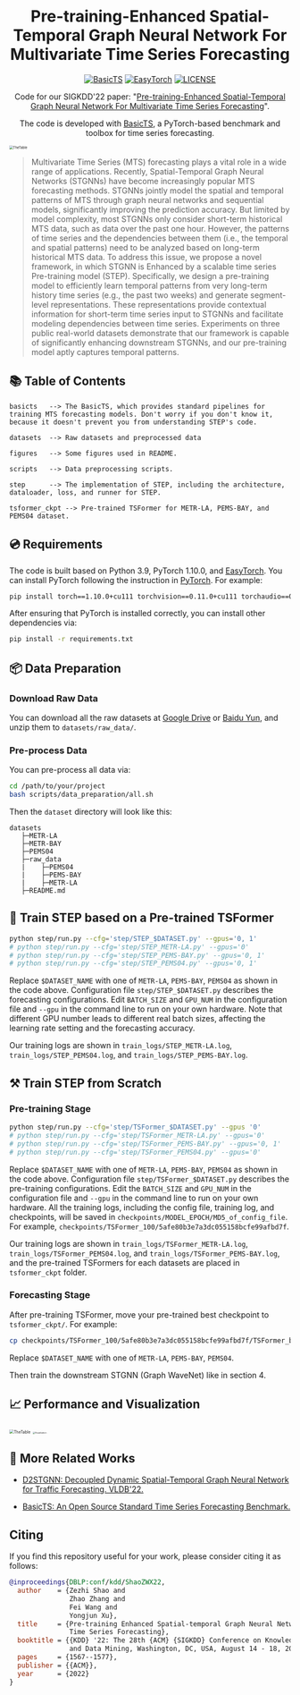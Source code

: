 # <div align="center"> Pre-training-Enhanced Spatial-Temporal Graph Neural Network For Multivariate Time Series Forecasting </div>

<div align="center">

[![BasicTS](https://img.shields.io/badge/Developing%20with-BasicTS-blue)](https://github.com/zezhishao/BasicTS)
[![EasyTorch](https://img.shields.io/badge/Developing%20with-EasyTorch-2077ff.svg)](https://github.com/cnstark/easytorch)
[![LICENSE](https://img.shields.io/github/license/zezhishao/BasicTS.svg)](https://github.com/zezhishao/BasicTS/blob/master/LICENSE)

Code for our SIGKDD'22 paper: "[Pre-training-Enhanced Spatial-Temporal Graph Neural Network For Multivariate Time Series Forecasting](https://arxiv.org/abs/2206.09113)".

The code is developed with [BasicTS](https://github.com/zezhishao/BasicTS), a PyTorch-based benchmark and toolbox for time series forecasting.

</div>


<img src="figure/STEP.png" alt="TheTable" style="zoom:42%;" />

> Multivariate Time Series (MTS) forecasting plays a vital role in a wide range of applications. Recently, Spatial-Temporal Graph Neural Networks (STGNNs) have become increasingly popular MTS forecasting methods. STGNNs jointly model the spatial and temporal patterns of MTS through graph neural networks and sequential models, significantly improving the prediction accuracy. But limited by model complexity, most STGNNs only consider short-term historical MTS data, such as data over the past one hour. However, the patterns of time series and the dependencies between them (i.e., the temporal and spatial patterns) need to be analyzed based on long-term historical MTS data. To address this issue, we propose a novel framework, in which STGNN is Enhanced by a scalable time series Pre-training model (STEP). Specifically, we design a pre-training model to efficiently learn temporal patterns from very long-term history time series (e.g., the past two weeks) and generate segment-level representations. These representations provide contextual information for short-term time series input to STGNNs and facilitate modeling dependencies between time series. Experiments on three public real-world datasets demonstrate that our framework is capable of significantly enhancing downstream STGNNs, and our pre-training model aptly captures temporal patterns.

## 📚 Table of Contents

```text
basicts   --> The BasicTS, which provides standard pipelines for training MTS forecasting models. Don't worry if you don't know it, because it doesn't prevent you from understanding STEP's code.

datasets  --> Raw datasets and preprocessed data

figures   --> Some figures used in README.

scripts   --> Data preprocessing scripts.

step      --> The implementation of STEP, including the architecture, dataloader, loss, and runner for STEP.

tsformer_ckpt --> Pre-trained TSFormer for METR-LA, PEMS-BAY, and PEMS04 dataset.
```

## 💿 Requirements

The code is built based on Python 3.9, PyTorch 1.10.0, and [EasyTorch](https://github.com/cnstark/easytorch).
You can install PyTorch following the instruction in [PyTorch](https://pytorch.org/get-started/locally/). For example:

```bash
pip install torch==1.10.0+cu111 torchvision==0.11.0+cu111 torchaudio==0.10.0 -f https://download.pytorch.org/whl/torch_stable.html
```

After ensuring that PyTorch is installed correctly, you can install other dependencies via:

```bash
pip install -r requirements.txt
```

## 📦 Data Preparation

### **Download Raw Data**

You can download all the raw datasets at [Google Drive](https://drive.google.com/file/d/1PY7IZ3SchpyXfNIXs71A2GEV29W5QCv2/view?usp=sharing) or [Baidu Yun](https://pan.baidu.com/s/1CXLxeHxHIMWLy3IKGFUq8g?pwd=blf8), and unzip them to `datasets/raw_data/`.

### **Pre-process Data**

You can pre-process all data via:

```bash
cd /path/to/your/project
bash scripts/data_preparation/all.sh
```

Then the `dataset` directory will look like this:

```text
datasets
   ├─METR-LA
   ├─METR-BAY
   ├─PEMS04
   ├─raw_data
   |    ├─PEMS04
   |    ├─PEMS-BAY
   |    ├─METR-LA
   ├─README.md
```

## 🎯 Train STEP based on a Pre-trained TSFormer

```bash
python step/run.py --cfg='step/STEP_$DATASET.py' --gpus='0, 1'
# python step/run.py --cfg='step/STEP_METR-LA.py' --gpus='0'
# python step/run.py --cfg='step/STEP_PEMS-BAY.py' --gpus='0, 1'
# python step/run.py --cfg='step/STEP_PEMS04.py' --gpus='0, 1'
```

Replace `$DATASET_NAME` with one of `METR-LA`, `PEMS-BAY`, `PEMS04` as shown in the code above. 
Configuration file `step/STEP_$DATASET.py` describes the forecasting configurations.
Edit `BATCH_SIZE` and `GPU_NUM` in the configuration file and `--gpu` in the command line to run on your own hardware.
Note that different GPU number leads to different real batch sizes, affecting the learning rate setting and the forecasting accuracy.

Our training logs are shown in `train_logs/STEP_METR-LA.log`, `train_logs/STEP_PEMS04.log`, and `train_logs/STEP_PEMS-BAY.log`.

## ⚒ Train STEP from Scratch

### **Pre-training Stage**

```bash
python step/run.py --cfg='step/TSFormer_$DATASET.py' --gpus '0'
# python step/run.py --cfg='step/TSFormer_METR-LA.py' --gpus='0'
# python step/run.py --cfg='step/TSFormer_PEMS-BAY.py' --gpus='0, 1'
# python step/run.py --cfg='step/TSFormer_PEMS04.py' --gpus='0'
```

Replace `$DATASET_NAME` with one of `METR-LA`, `PEMS-BAY`, `PEMS04` as shown in the code above.
Configuration file `step/TSFormer_$DATASET.py` describes the pre-training configurations.
Edit the `BATCH_SIZE` and `GPU_NUM` in the configuration file and `--gpu` in the command line to run on your own hardware.
All the training logs, including the config file, training log, and checkpoints, will be saved in `checkpoints/MODEL_EPOCH/MD5_of_config_file`.
For example, `checkpoints/TSFormer_100/5afe80b3e7a3dc055158bcfe99afbd7f`.

Our training logs are shown in `train_logs/TSFormer_METR-LA.log`, `train_logs/TSFormer_PEMS04.log`, and `train_logs/TSFormer_PEMS-BAY.log`, and the pre-trained TSFormers for each datasets are placed in `tsformer_ckpt` folder.

### **Forecasting Stage**

After pre-training TSFormer, move your pre-trained best checkpoint to `tsformer_ckpt/`.
For example:

```bash
cp checkpoints/TSFormer_100/5afe80b3e7a3dc055158bcfe99afbd7f/TSFormer_best_val_MAE.pt tsformer_ckpt/TSFormer_$DATASET_NAME.pt
```

Replace `$DATASET_NAME` with one of `METR-LA`, `PEMS-BAY`, `PEMS04`.

Then train the downstream STGNN (Graph WaveNet) like in section 4.

## 📈 Performance and Visualization

<img src="figure/MainResults.png" alt="TheTable" style="zoom:49.4%;" />

<img src="figure/Inspecting.jpg" alt="Visualization" style="zoom:25%;" />

## 🔗 More Related Works

- [D2STGNN: Decoupled Dynamic Spatial-Temporal Graph Neural Network for Traffic Forecasting. VLDB'22.](https://github.com/zezhishao/D2STGNN)

- [BasicTS: An Open Source Standard Time Series Forecasting Benchmark.](https://github.com/zezhishao/BasicTS)

## Citing

If you find this repository useful for your work, please consider citing it as follows:

```bibtex
@inproceedings{DBLP:conf/kdd/ShaoZWX22,
  author    = {Zezhi Shao and
               Zhao Zhang and
               Fei Wang and
               Yongjun Xu},
  title     = {Pre-training Enhanced Spatial-temporal Graph Neural Network for Multivariate
               Time Series Forecasting},
  booktitle = {{KDD} '22: The 28th {ACM} {SIGKDD} Conference on Knowledge Discovery
               and Data Mining, Washington, DC, USA, August 14 - 18, 2022},
  pages     = {1567--1577},
  publisher = {{ACM}},
  year      = {2022}
}
```
